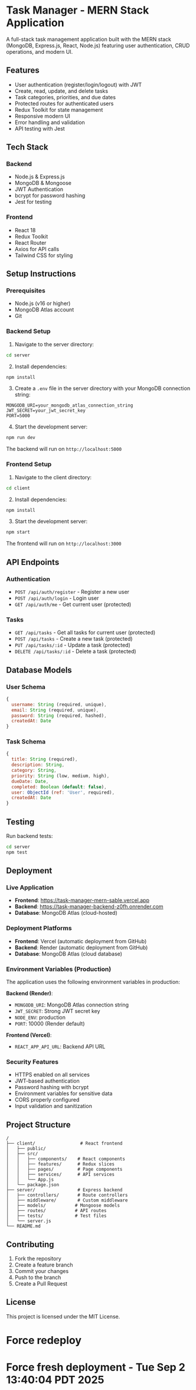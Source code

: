 # Task Manager - MERN Stack Application

A full-stack task management application built with the MERN stack (MongoDB, Express.js, React, Node.js) featuring user authentication, CRUD operations, and modern UI.

## Features

- User authentication (register/login/logout) with JWT
- Create, read, update, and delete tasks
-  Task categories, priorities, and due dates
-  Protected routes for authenticated users
-  Redux Toolkit for state management
-  Responsive modern UI
-  Error handling and validation
-  API testing with Jest

## Tech Stack

### Backend
- Node.js & Express.js
- MongoDB & Mongoose
- JWT Authentication
- bcrypt for password hashing
- Jest for testing

### Frontend
- React 18
- Redux Toolkit
- React Router
- Axios for API calls
- Tailwind CSS for styling

## Setup Instructions

### Prerequisites
- Node.js (v16 or higher)
- MongoDB Atlas account
- Git

### Backend Setup

1. Navigate to the server directory:
```bash
cd server
```

2. Install dependencies:
```bash
npm install
```

3. Create a `.env` file in the server directory with your MongoDB connection string:
```env
MONGODB_URI=your_mongodb_atlas_connection_string
JWT_SECRET=your_jwt_secret_key
PORT=5000
```

4. Start the development server:
```bash
npm run dev
```

The backend will run on `http://localhost:5000`

### Frontend Setup

1. Navigate to the client directory:
```bash
cd client
```

2. Install dependencies:
```bash
npm install
```

3. Start the development server:
```bash
npm start
```

The frontend will run on `http://localhost:3000`

## API Endpoints

### Authentication
- `POST /api/auth/register` - Register a new user
- `POST /api/auth/login` - Login user
- `GET /api/auth/me` - Get current user (protected)

### Tasks
- `GET /api/tasks` - Get all tasks for current user (protected)
- `POST /api/tasks` - Create a new task (protected)
- `PUT /api/tasks/:id` - Update a task (protected)
- `DELETE /api/tasks/:id` - Delete a task (protected)

## Database Models

### User Schema
```javascript
{
  username: String (required, unique),
  email: String (required, unique),
  password: String (required, hashed),
  createdAt: Date
}
```

### Task Schema
```javascript
{
  title: String (required),
  description: String,
  category: String,
  priority: String (low, medium, high),
  dueDate: Date,
  completed: Boolean (default: false),
  user: ObjectId (ref: 'User', required),
  createdAt: Date
}
```

## Testing

Run backend tests:
```bash
cd server
npm test
```

## Deployment

### Live Application
- **Frontend**: https://task-manager-mern-sable.vercel.app
- **Backend**: https://task-manager-backend-z0fh.onrender.com
- **Database**: MongoDB Atlas (cloud-hosted)

### Deployment Platforms
- **Frontend**: Vercel (automatic deployment from GitHub)
- **Backend**: Render (automatic deployment from GitHub)
- **Database**: MongoDB Atlas (cloud database)

### Environment Variables (Production)
The application uses the following environment variables in production:

**Backend (Render)**:
- `MONGODB_URI`: MongoDB Atlas connection string
- `JWT_SECRET`: Strong JWT secret key
- `NODE_ENV`: production
- `PORT`: 10000 (Render default)

**Frontend (Vercel)**:
- `REACT_APP_API_URL`: Backend API URL

### Security Features
-  HTTPS enabled on all services
-  JWT-based authentication
-  Password hashing with bcrypt
-  Environment variables for sensitive data
-  CORS properly configured
-  Input validation and sanitization

## Project Structure

```
/
├── client/                 # React frontend
│   ├── public/
│   ├── src/
│   │   ├── components/    # React components
│   │   ├── features/      # Redux slices
│   │   ├── pages/         # Page components
│   │   ├── services/      # API services
│   │   └── App.js
│   └── package.json
├── server/                # Express backend
│   ├── controllers/       # Route controllers
│   ├── middleware/        # Custom middleware
│   ├── models/           # Mongoose models
│   ├── routes/           # API routes
│   ├── tests/            # Test files
│   └── server.js
└── README.md
```

## Contributing

1. Fork the repository
2. Create a feature branch
3. Commit your changes
4. Push to the branch
5. Create a Pull Request

## License

This project is licensed under the MIT License.
# Force redeploy
# Force fresh deployment - Tue Sep  2 13:40:04 PDT 2025
